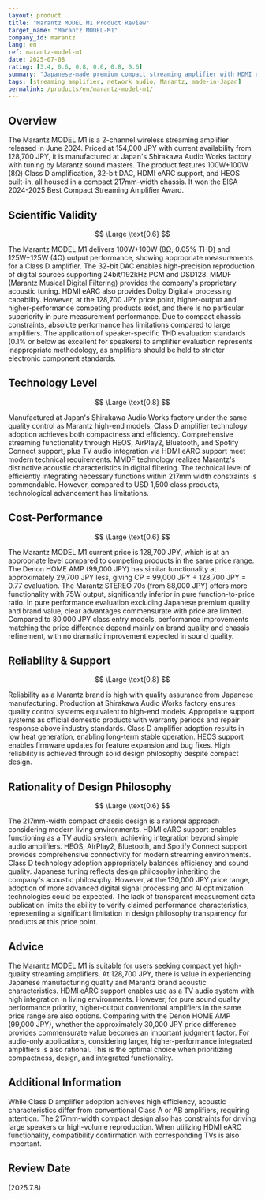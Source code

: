 ```yaml
---
layout: product
title: "Marantz MODEL M1 Product Review"
target_name: "Marantz MODEL-M1"
company_id: marantz
lang: en
ref: marantz-model-m1
date: 2025-07-08
rating: [3.4, 0.6, 0.8, 0.6, 0.8, 0.6]
summary: "Japanese-made premium compact streaming amplifier with HDMI eARC support that also functions as a TV audio system"
tags: [streaming amplifier, network audio, Marantz, made-in-Japan]
permalink: /products/en/marantz-model-m1/
---
```


## Overview

The Marantz MODEL M1 is a 2-channel wireless streaming amplifier released in June 2024. Priced at 154,000 JPY with current availability from 128,700 JPY, it is manufactured at Japan's Shirakawa Audio Works factory with tuning by Marantz sound masters. The product features 100W+100W (8Ω) Class D amplification, 32-bit DAC, HDMI eARC support, and HEOS built-in, all housed in a compact 217mm-width chassis. It won the EISA 2024-2025 Best Compact Streaming Amplifier Award.

## Scientific Validity

$$ \Large \text{0.6} $$

The Marantz MODEL M1 delivers 100W+100W (8Ω, 0.05% THD) and 125W+125W (4Ω) output performance, showing appropriate measurements for a Class D amplifier. The 32-bit DAC enables high-precision reproduction of digital sources supporting 24bit/192kHz PCM and DSD128. MMDF (Marantz Musical Digital Filtering) provides the company's proprietary acoustic tuning. HDMI eARC also provides Dolby Digital+ processing capability. However, at the 128,700 JPY price point, higher-output and higher-performance competing products exist, and there is no particular superiority in pure measurement performance. Due to compact chassis constraints, absolute performance has limitations compared to large amplifiers. The application of speaker-specific THD evaluation standards (0.1% or below as excellent for speakers) to amplifier evaluation represents inappropriate methodology, as amplifiers should be held to stricter electronic component standards.

## Technology Level

$$ \Large \text{0.8} $$

Manufactured at Japan's Shirakawa Audio Works factory under the same quality control as Marantz high-end models. Class D amplifier technology adoption achieves both compactness and efficiency. Comprehensive streaming functionality through HEOS, AirPlay2, Bluetooth, and Spotify Connect support, plus TV audio integration via HDMI eARC support meet modern technical requirements. MMDF technology realizes Marantz's distinctive acoustic characteristics in digital filtering. The technical level of efficiently integrating necessary functions within 217mm width constraints is commendable. However, compared to USD 1,500 class products, technological advancement has limitations.

## Cost-Performance

$$ \Large \text{0.6} $$

The Marantz MODEL M1 current price is 128,700 JPY, which is at an appropriate level compared to competing products in the same price range. The Denon HOME AMP (99,000 JPY) has similar functionality at approximately 29,700 JPY less, giving CP = 99,000 JPY ÷ 128,700 JPY = 0.77 evaluation. The Marantz STEREO 70s (from 88,000 JPY) offers more functionality with 75W output, significantly inferior in pure function-to-price ratio. In pure performance evaluation excluding Japanese premium quality and brand value, clear advantages commensurate with price are limited. Compared to 80,000 JPY class entry models, performance improvements matching the price difference depend mainly on brand quality and chassis refinement, with no dramatic improvement expected in sound quality.

## Reliability & Support

$$ \Large \text{0.8} $$

Reliability as a Marantz brand is high with quality assurance from Japanese manufacturing. Production at Shirakawa Audio Works factory ensures quality control systems equivalent to high-end models. Appropriate support systems as official domestic products with warranty periods and repair response above industry standards. Class D amplifier adoption results in low heat generation, enabling long-term stable operation. HEOS support enables firmware updates for feature expansion and bug fixes. High reliability is achieved through solid design philosophy despite compact design.

## Rationality of Design Philosophy

$$ \Large \text{0.6} $$

The 217mm-width compact chassis design is a rational approach considering modern living environments. HDMI eARC support enables functioning as a TV audio system, achieving integration beyond simple audio amplifiers. HEOS, AirPlay2, Bluetooth, and Spotify Connect support provides comprehensive connectivity for modern streaming environments. Class D technology adoption appropriately balances efficiency and sound quality. Japanese tuning reflects design philosophy inheriting the company's acoustic philosophy. However, at the 130,000 JPY price range, adoption of more advanced digital signal processing and AI optimization technologies could be expected. The lack of transparent measurement data publication limits the ability to verify claimed performance characteristics, representing a significant limitation in design philosophy transparency for products at this price point.

## Advice

The Marantz MODEL M1 is suitable for users seeking compact yet high-quality streaming amplifiers. At 128,700 JPY, there is value in experiencing Japanese manufacturing quality and Marantz brand acoustic characteristics. HDMI eARC support enables use as a TV audio system with high integration in living environments. However, for pure sound quality performance priority, higher-output conventional amplifiers in the same price range are also options. Comparing with the Denon HOME AMP (99,000 JPY), whether the approximately 30,000 JPY price difference provides commensurate value becomes an important judgment factor. For audio-only applications, considering larger, higher-performance integrated amplifiers is also rational. This is the optimal choice when prioritizing compactness, design, and integrated functionality.

## Additional Information

While Class D amplifier adoption achieves high efficiency, acoustic characteristics differ from conventional Class A or AB amplifiers, requiring attention. The 217mm-width compact design also has constraints for driving large speakers or high-volume reproduction. When utilizing HDMI eARC functionality, compatibility confirmation with corresponding TVs is also important.

## Review Date

(2025.7.8)